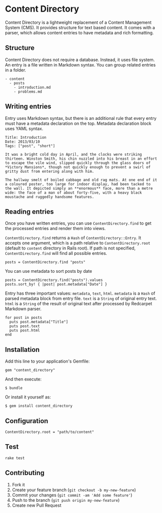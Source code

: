 # Content Directory

Content Directory is a lightweight replacement of a Content Management System (CMS). It provides structure for text based content. It comes with a parser, which allows content entries to have metadata and rich formatting.

## Structure

Content Directory does not require a database. Instead, it uses file system. An entry is a file written in Markdown syntax. You can group related entries in a folder.

    - content
      - posts
        - introduction.md
        - problems.md

## Writing entries

Entry uses Markdown syntax, but there is an additional rule that every entry must have a metadata declaration on the top. Metadata declaration block uses YAML syntax.

    Title: Introduction
    Date: 2013/03/10
    Tags: ["post", "short"]

    It was a bright cold day in April, and the clocks were striking thirteen. Winston Smith, his chin nuzzled into his breast in an effort to escape the vile wind, slipped quickly through the glass doors of *Victory Mansions*, though not quickly enough to prevent a swirl of gritty dust from entering along with him. 

    The hallway smelt of boiled cabbage and old rag mats. At one end of it a coloured poster, too large for indoor display, had been tacked to the wall. It depicted simply an **enormous** face, more than a metre wide: the face of a man of about forty-five, with a heavy black moustache and ruggedly handsome features.

## Reading entries

Once you have written entries, you can use `ContentDirectory.find` to get the processed entries and render them into views.

`ContentDirectory.find` returns a `Hash` of `ContentDirectory::Entry`. It accepts one argument, which is a path relative to `ContentDirectory.root` (default to `content` directory in Rails root). If path is not specified, `ContentDirectory.find` will find all possible entries.

    posts = ContentDirectory.find "posts"

You can use metadata to sort posts by date

    posts = ContentDirectory.find("posts").values
    posts.sort_by! { |post| post.metadata["Date"] }

Entry has three important values: `metadata`, `text`, `html`. `metadata` is a `Hash` of parsed metadata block from entry file. `text` is a `String` of original entry text. `html` is a `String` of the result of original text after processed by Redcarpet Markdown parser.

    for post in posts
      puts post.metadata["Title"]
      puts post.text
      puts post.html
    end

## Installation

Add this line to your application's Gemfile:

    gem "content_directory"

And then execute:

    $ bundle

Or install it yourself as:

    $ gem install content_directory

## Configuration

    ContentDirectory.root = "path/to/content"

## Test

    rake test

## Contributing

1. Fork it
2. Create your feature branch (`git checkout -b my-new-feature`)
3. Commit your changes (`git commit -am 'Add some feature'`)
4. Push to the branch (`git push origin my-new-feature`)
5. Create new Pull Request
